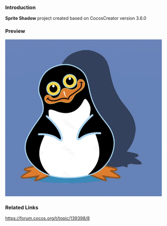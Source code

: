 ### Introduction
**Sprite Shadow** project created based on CocosCreator version 3.6.0

### Preview
![image](../../../image/202209/2022091901.jpg)

### Related Links
https://forum.cocos.org/t/topic/139398/8